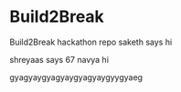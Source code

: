 # Build2Break
Build2Break hackathon repo
saketh says hi

shreyaas says 67
navya hi 



gyagyaygyagyaygyagyaygyygyaeg
